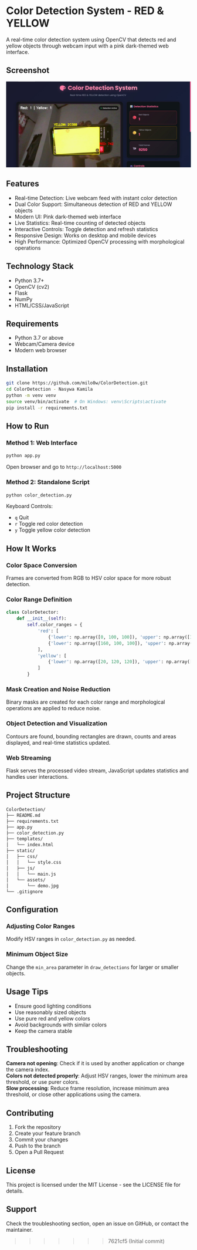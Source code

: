 # Color Detection System - RED & YELLOW

A real-time color detection system using OpenCV that detects red and yellow objects through webcam input with a pink dark-themed web interface.

## Screenshot

![Color Detection Demo](static/assets/demo.jpg)

## Features

- Real-time Detection: Live webcam feed with instant color detection
- Dual Color Support: Simultaneous detection of RED and YELLOW objects
- Modern UI: Pink dark-themed web interface
- Live Statistics: Real-time counting of detected objects
- Interactive Controls: Toggle detection and refresh statistics
- Responsive Design: Works on desktop and mobile devices
- High Performance: Optimized OpenCV processing with morphological operations

## Technology Stack

- Python 3.7+
- OpenCV (cv2)
- Flask
- NumPy
- HTML/CSS/JavaScript

## Requirements

- Python 3.7 or above
- Webcam/Camera device
- Modern web browser

## Installation

```bash
git clone https://github.com/milo0w/ColorDetection.git
cd ColorDetection - Nasywa Kamila
python -m venv venv
source venv/bin/activate  # On Windows: venv\Scripts\activate
pip install -r requirements.txt
```

## How to Run

### Method 1: Web Interface
```bash
python app.py
```
Open browser and go to `http://localhost:5000`

### Method 2: Standalone Script
```bash
python color_detection.py
```

Keyboard Controls:
- `q` Quit
- `r` Toggle red color detection
- `y` Toggle yellow color detection

## How It Works

### Color Space Conversion
Frames are converted from RGB to HSV color space for more robust detection.

### Color Range Definition
```python
class ColorDetector:
    def __init__(self):
        self.color_ranges = {
            'red': [
                {'lower': np.array([0, 100, 100]), 'upper': np.array([10, 255, 255])},
                {'lower': np.array([160, 100, 100]), 'upper': np.array([179, 255, 255])}
            ],
            'yellow': [
                {'lower': np.array([20, 120, 120]), 'upper': np.array([35, 255, 255])}
            ]
        }

```

### Mask Creation and Noise Reduction
Binary masks are created for each color range and morphological operations are applied to reduce noise.

### Object Detection and Visualization
Contours are found, bounding rectangles are drawn, counts and areas displayed, and real-time statistics updated.

### Web Streaming
Flask serves the processed video stream, JavaScript updates statistics and handles user interactions.

## Project Structure

```
ColorDetection/
├── README.md
├── requirements.txt
├── app.py
├── color_detection.py
├── templates/
│   └── index.html
├── static/
│   ├── css/
│   │   └── style.css
│   ├── js/
│   │   └── main.js
│   └── assets/
│       └── demo.jpg
└── .gitignore
```

## Configuration

### Adjusting Color Ranges
Modify HSV ranges in `color_detection.py` as needed.

### Minimum Object Size
Change the `min_area` parameter in `draw_detections` for larger or smaller objects.

## Usage Tips

- Ensure good lighting conditions
- Use reasonably sized objects
- Use pure red and yellow colors
- Avoid backgrounds with similar colors
- Keep the camera stable

## Troubleshooting

**Camera not opening**: Check if it is used by another application or change the camera index.  
**Colors not detected properly**: Adjust HSV ranges, lower the minimum area threshold, or use purer colors.  
**Slow processing**: Reduce frame resolution, increase minimum area threshold, or close other applications using the camera.

## Contributing

1. Fork the repository
2. Create your feature branch
3. Commit your changes
4. Push to the branch
5. Open a Pull Request

## License

This project is licensed under the MIT License - see the LICENSE file for details.

## Support

Check the troubleshooting section, open an issue on GitHub, or contact the maintainer.
>>>>>>> 7621cf5 (Initial commit)
